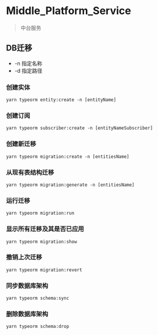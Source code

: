 # Middle_Platform_Service

> 中台服务

## DB迁移

* -n 指定名称
* -d 指定路径

### 创建实体

`yarn typeorm entity:create -n [entityName]`

### 创建订阅

`yarn typeorm subscriber:create -n [entityNameSubscriber]`

### 创建新迁移

`yarn typeorm migration:create -n [entitiesName]`

### 从现有表结构迁移

`yarn typeorm migration:generate -n [entitiesName]`

### 运行迁移

`yarn typeorm migration:run`

### 显示所有迁移及其是否已应用

`yarn typeorm migration:show`

### 撤销上次迁移

`yarn typeorm migration:revert`

### 同步数据库架构

`yarn typeorm schema:sync`

### 删除数据库架构

`yarn typeorm schema:drop`
